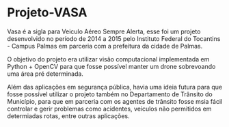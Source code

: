 # Projeto-VASA
Vasa é a sigla para Veiculo Aéreo Sempre Alerta, esse foi um projeto desenvolvido no período de 2014 a 2015 pelo Instituto Federal do Tocantins - Campus Palmas em parceria com a prefeitura da cidade de Palmas.

O objetivo do projeto era utilizar visão computacional implementada em Python + OpenCV para que fosse possível manter um drone sobrevoando uma área pré determinada.

Além das aplicações em segurança pública, havia uma ideia futura para que fosse possível utilizar o projeto também no Departamento de Trânsito do Município, para que em parceria com os agentes de trânsito fosse msia fácil controlar e gerir problemas como acidentes, veículos não permitidos em determiadas rotas, entre outras aplicações.
